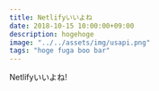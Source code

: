 ```yaml
---
title: Netlifyいいよね
date: 2018-10-15 10:00:00+09:00
description: hogehoge
image: "../../assets/img/usapi.png"
tags: "hoge fuga boo bar"
---
```


Netlifyいいよね!

